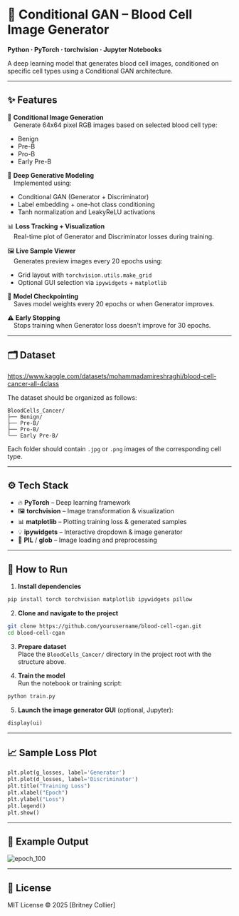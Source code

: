 # 🧬 Conditional GAN – Blood Cell Image Generator  
**Python · PyTorch · torchvision · Jupyter Notebooks**

A deep learning model that generates blood cell images, conditioned on specific cell types using a Conditional GAN architecture.

---

## ✨ Features

🔬 **Conditional Image Generation**  
&emsp;Generate 64x64 pixel RGB images based on selected blood cell type:
- Benign  
- Pre-B  
- Pro-B  
- Early Pre-B

🧠 **Deep Generative Modeling**  
&emsp;Implemented using:
- Conditional GAN (Generator + Discriminator)
- Label embedding + one-hot class conditioning
- Tanh normalization and LeakyReLU activations

📊 **Loss Tracking + Visualization**  
&emsp;Real-time plot of Generator and Discriminator losses during training.

🖼️ **Live Sample Viewer**  
&emsp;Generates preview images every 20 epochs using:
- Grid layout with `torchvision.utils.make_grid`
- Optional GUI selection via `ipywidgets` + `matplotlib`

💾 **Model Checkpointing**  
&emsp;Saves model weights every 20 epochs or when Generator improves.

⚠️ **Early Stopping**  
&emsp;Stops training when Generator loss doesn't improve for 30 epochs.

---

## 🗂 Dataset

https://www.kaggle.com/datasets/mohammadamireshraghi/blood-cell-cancer-all-4class

The dataset should be organized as follows:

```
BloodCells_Cancer/
├── Benign/
├── Pre-B/
├── Pro-B/
└── Early Pre-B/
```

Each folder should contain `.jpg` or `.png` images of the corresponding cell type.

---

## ⚙️ Tech Stack

- 🔥 **PyTorch** – Deep learning framework  
- 🖼 **torchvision** – Image transformation & visualization  
- 📊 **matplotlib** – Plotting training loss & generated samples  
- 💡 **ipywidgets** – Interactive dropdown & image generator  
- 📁 **PIL** / **glob** – Image loading and preprocessing

---

## 🚀 How to Run

1. **Install dependencies**
```bash
pip install torch torchvision matplotlib ipywidgets pillow
```

2. **Clone and navigate to the project**
```bash
git clone https://github.com/yourusername/blood-cell-cgan.git
cd blood-cell-cgan
```

3. **Prepare dataset**  
Place the `BloodCells_Cancer/` directory in the project root with the structure above.

4. **Train the model**  
Run the notebook or training script:
```bash
python train.py
```

5. **Launch the image generator GUI** (optional, Jupyter):
```python
display(ui)
```

---

## 📈 Sample Loss Plot

```python
plt.plot(g_losses, label='Generator')
plt.plot(d_losses, label='Discriminator')
plt.title("Training Loss")
plt.xlabel("Epoch")
plt.ylabel("Loss")
plt.legend()
plt.show()
```

---

## 📸 Example Output

![epoch_100](https://github.com/user-attachments/assets/8a1923aa-f215-4466-a054-88fa767ba477)

---

## 📜 License

MIT License © 2025 [Britney Collier]
